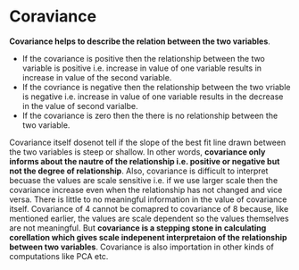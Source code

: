 # Coraviance  
**Covariance helps to describe the relation between the two variables**.  
- If the covariance is positive then the relationship between the two variable is positive i.e. increase in value of one variable results in increase in value of the second variable.
- If the covriance is negative then the relationship between the two vriable is negative i.e. increase in value of one variable results in the decrease in the value of second varialbe.
- If the covariance is zero then the there is no relationship between the two variable.  

Covariance itself dosenot tell if the slope of the best fit line drawn between the two variables is steep or shallow. In other words, **covariance only informs about the nautre of the relationship i.e. positive or negative but not the degree of relationship**. Also, covariance is difficult to interpret becuase the values are scale sensitive i.e. if we use larger scale then the covariance increase even when the relationship has not changed and vice versa. There is little to no meaningful information in the value of covariance itself. Covariance of 4 cannot be comapred to covariance of 8 because, like mentioned earlier, the values are scale dependent so the values themselves are not meaningful. But **covariance is a stepping stone in calculating corellation which gives scale indepenent interpretaion of the relationship between two variables**. Covariance is also importation in other kinds of computations like PCA etc.
